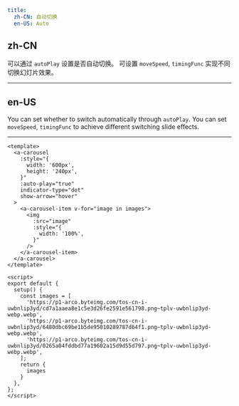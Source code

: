 ```yaml
title:
  zh-CN: 自动切换
  en-US: Auto
```

## zh-CN

可以通过 `autoPlay` 设置是否自动切换。
可设置 `moveSpeed`, `timingFunc` 实现不同切换幻灯片效果。

---

## en-US

You can set whether to switch automatically through `autoPlay`.
You can set `moveSpeed`, `timingFunc` to achieve different switching slide effects.

---

```vue
<template>
  <a-carousel
    :style="{
      width: '600px',
      height: '240px',
    }"
    :auto-play="true"
    indicator-type="dot"
    show-arrow="hover"
  >
    <a-carousel-item v-for="image in images">
      <img
        :src="image"
        :style="{
          width: '100%',
        }"
      />
    </a-carousel-item>
  </a-carousel>
</template>

<script>
export default {
  setup() {
    const images = [
      'https://p1-arco.byteimg.com/tos-cn-i-uwbnlip3yd/cd7a1aaea8e1c5e3d26fe2591e561798.png~tplv-uwbnlip3yd-webp.webp',
      'https://p1-arco.byteimg.com/tos-cn-i-uwbnlip3yd/6480dbc69be1b5de95010289787d64f1.png~tplv-uwbnlip3yd-webp.webp',
      'https://p1-arco.byteimg.com/tos-cn-i-uwbnlip3yd/0265a04fddbd77a19602a15d9d55d797.png~tplv-uwbnlip3yd-webp.webp',
    ];
    return {
      images
    }
  },
};
</script>
```
